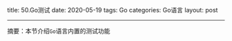 title: 50.Go测试
date: 2020-05-19
tags: Go
categories: Go语言
layout: post

------

摘要：本节介绍`Go`语言内置的测试功能

<!-- more -->

